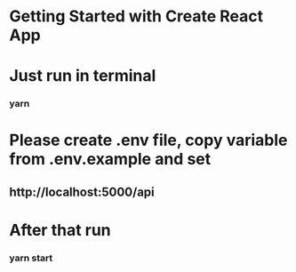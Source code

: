 # Getting Started with Create React App

# Just run in terminal

### yarn

# Please create .env file, copy variable from .env.example and set

## http://localhost:5000/api

# After that run

### yarn start